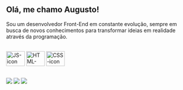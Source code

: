 ## Olá, me chamo Augusto!

Sou um desenvolvedor Front-End em constante evolução, sempre em busca de novos conhecimentos para transformar ideias em realidade através da programação.
<br><br>
<div style="display: inline_block">
  <img style="width: 50px; height: 40px" alt="JS-icon" src="https://cdn.jsdelivr.net/gh/devicons/devicon/icons/javascript/javascript-original.svg"/>
  <img style="width: 50px; height: 40px" alt="HTML-icon" src="https://cdn.jsdelivr.net/gh/devicons/devicon/icons/html5/html5-original.svg"/>
  <img style="width: 50px; height: 40px" alt="CSS-icon" src="https://cdn.jsdelivr.net/gh/devicons/devicon/icons/css3/css3-original.svg"/>
</div>

##

<div style="display: inline_block">
  <img src="https://img.shields.io/badge/Instagram-E4405F?style=for-the-badge&logo=instagram&logoColor=white">
  <img src="https://img.shields.io/badge/LinkedIn-0077B5?style=for-the-badge&logo=linkedin&logoColor=white">
  <img src="https://img.shields.io/badge/ProtonMail-8B89CC?style=for-the-badge&logo=protonmail&logoColor=white">
</div>
